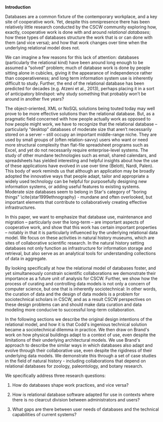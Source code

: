 **Introduction**

Databases are a common fixture of the contemporary workplace, and a key site of cooperative work. Yet, despite this omnipresence there has been relatively little research conducted by the CSCW community exploring how, exactly, cooperative work is done with and around *relational databases*;  how these types of databases structure the work that is or can done with them (and vice versa); and how that work changes over time when the underlying relational model does not. 

We can imagine a few reasons for this lack of attention: databases (particularly the relational kind) have been around long enough to be assumed a “solved” problem; much of database work is done by people sitting alone in cubicles, giving it the appearance of independence rather than cooperativeness; and long term information system use is inherently difficult to study. Further, the end of the relational database has been predicted for decades (e.g. Atzeni et al., 2013), perhaps placing it in a sort of anticipatory blindspot: why study something that probably won’t be around in another five years? 

The object-oriented, XML or NoSQL solutions being touted today may well prove to be more effective solutions than the relational database. But, as a pragmatic field concerned with how people actually work as opposed to how people might work, we have to recognize that the relational database – particularly “desktop” databases of moderate size that aren’t necessarily stored on a server – still occupy an important middle-range niche. They are used by small groups of (often relation-savvy) users who want or need more structural complexity than flat-file spreadsheet programs such as Excel, and yet do not necessarily require enterprise-level systems. The study of other mundane technologies such as email, shared calendars, and spreadsheets has yielded interesting and helpful insights about how the use of these applications have evolved in use over time (Belotti, Nardi, Palen). This body of work reminds us that although an application may be broadly adopted the innovative ways that people adapt, tailor and appropriate a widely used technology can be helpful for purposefully designing new information systems, or adding useful features to existing systems. Moderate size databases seem to  belong in Star's category of "boring things" \cite{star1999ethnography} -  mundane and often overlooked, but important elements that contribute to collaboratively creating effective infrastructures.  

In this paper, we want to emphasize that database use, maintenance and migration – particularly over the long-term – are important aspects of cooperative work, and show that this work has certain important properties – notably in that it is particularly influenced by the underlying relational data model. We focus on these activities in natural history museums, which are sites of collaborative scientific research. In the natural history setting databases not only function as infrastructure for information storage and retrieval, but also serve as an analytical tools for understanding collections of data in aggregate. 

By looking specifically at how the relational model of databases foster, and yet simultaneously constrain scientific collaborations we demonstrate their importance as a future unit of analysis for CSCW. Further, we show how the process of curating and controlling data models is not only a concern of computer science, but one that is inherently sociotechnical: In other words, the curation of data and the design of data models is a problem for sociotechnical scholars in CSCW, and as a result CSCW perspectives on these design problems can and should make data curation and data modeling more conducive to successful long-term collaboration. 

In the following sections we describe the original design intentions of the relational model, and how it is that Codd's ingenious technical solution became a sociotechnical dilemma in practice. We then draw on Brand's work on how physical buildings adapt to a context of use, even despite the limitations of their underlying architectural models. We use Brand's approach to describe the similar ways in which databases also adapt and evolve through their collaborative use, even despite the rigidness of their underlying data models. We demonstrate this through a set of case studies in the field of natural history - including collaborations that depend on relational databases for zoology, paleontology, and botany research.  

We specifically address three research questions: 

1. How do databases shape work practices, and vice versa?

2. How is relational database software adapted for use in contexts where there is no clearcut division between administrators and users?

3. What gaps are there between user needs of databases and the technical capabilities of current systems?

